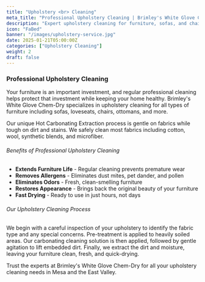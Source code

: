 ```yaml
---
title: "Upholstery <br> Cleaning"
meta_title: "Professional Upholstery Cleaning | Brimley's White Glove Chem-Dry"
description: "Expert upholstery cleaning for furniture, sofas, and chairs in Mesa, AZ. Safe, effective cleaning that protects your fabric."
icon: "FaBed"
banner: "/images/upholstery-service.jpg"
date: 2025-01-21T05:00:00Z
categories: ["Upholstery Cleaning"]
weight: 2
draft: false
---
```


### Professional Upholstery Cleaning

Your furniture is an important investment, and regular professional cleaning helps protect that investment while keeping your home healthy. Brimley's White Glove Chem-Dry specializes in upholstery cleaning for all types of furniture including sofas, loveseats, chairs, ottomans, and more.

Our unique Hot Carbonating Extraction process is gentle on fabrics while tough on dirt and stains. We safely clean most fabrics including cotton, wool, synthetic blends, and microfiber.

###### Benefits of Professional Upholstery Cleaning

- **Extends Furniture Life** - Regular cleaning prevents premature wear
- **Removes Allergens** - Eliminates dust mites, pet dander, and pollen
- **Eliminates Odors** - Fresh, clean-smelling furniture
- **Restores Appearance** - Brings back the original beauty of your furniture
- **Fast Drying** - Ready to use in just hours, not days

###### Our Upholstery Cleaning Process

We begin with a careful inspection of your upholstery to identify the fabric type and any special concerns. Pre-treatment is applied to heavily soiled areas. Our carbonating cleaning solution is then applied, followed by gentle agitation to lift embedded dirt. Finally, we extract the dirt and moisture, leaving your furniture clean, fresh, and quick-drying.

Trust the experts at Brimley's White Glove Chem-Dry for all your upholstery cleaning needs in Mesa and the East Valley.
